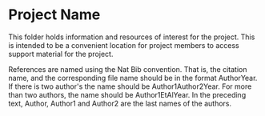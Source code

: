 # Project Name

This folder holds information and resources of interest for the project.  This
is intended to be a convenient location for project members to access
support material for the project.

References are named using the Nat Bib convention.  That is, the citation name,
and the corresponding file name should be in the format AuthorYear.  If there is
two author's the name should be Author1Author2Year.  For more than two authors,
the name should be Author1EtAlYear.  In the preceding text, Author, Author1 and
Author2 are the last names of the authors.
